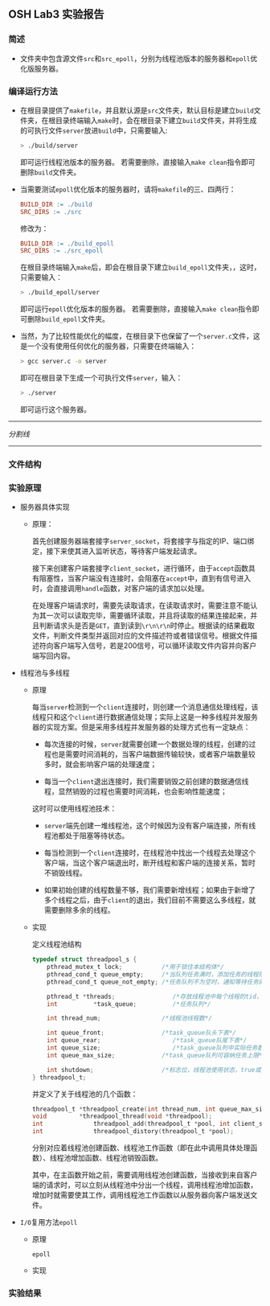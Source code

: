 ## OSH Lab3 实验报告

### 简述

- 文件夹中包含源文件`src`和`src_epoll`，分别为线程池版本的服务器和`epoll`优化版服务器。

### 编译运行方法

- 在根目录提供了`makefile`，并且默认源是`src`文件夹，默认目标是建立`build`文件夹，在根目录终端输入`make`时，会在根目录下建立`build`文件夹，并将生成的可执行文件`server`放进`build`中，只需要输入:
  
  ```bash
  > ./build/server
  ```
  
  即可运行线程池版本的服务器。
  若需要删除，直接输入`make clean`指令即可删除`build`文件夹。

- 当需要测试`epoll`优化版本的服务器时，请将`makefile`的三、四两行：
  
  ```makefile
  BUILD_DIR := ./build
  SRC_DIRS := ./src
  ```
  
  修改为：
  
  ```makefile
  BUILD_DIR := ./build_epoll
  SRC_DIRS := ./src_epoll
  ```
  
  在根目录终端输入`make`后，即会在根目录下建立`build_epoll`文件夹，，这时，只需要输入：
  
  ```bash
  > ./build_epoll/server
  ```
  
  即可运行`epoll`优化版本的服务器。
  若需要删除，直接输入`make clean`指令即可删除`build_epoll`文件夹。

- 当然，为了比较性能优化的幅度，在根目录下也保留了一个`server.c`文件，这是一个没有使用任何优化的服务器，只需要在终端输入：
  
  ```bash
  > gcc server.c -o server
  ```
  
  即可在根目录下生成一个可执行文件`server`，输入：
  
  ```bash
  > ./server
  ```
  
  即可运行这个服务器。

-------

*分割线*

-----

### 文件结构

### 实验原理

- 服务器具体实现
  
  - 原理：
    
    首先创建服务器端套接字`server_socket`，将套接字与指定的IP、端口绑定，接下来使其进入监听状态，等待客户端发起请求。
    
    接下来创建客户端套接字`client_socket`，进行循环，由于`accept`函数具有阻塞性，当客户端没有连接时，会阻塞在`accept`中，直到有信号进入时，会直接调用`handle`函数，对客户端的请求加以处理。
    
    在处理客户端请求时，需要先读取请求，在读取请求时，需要注意不能认为其一次可以读取完毕，需要循环读取，并且将读取的结果连接起来，并且判断请求头是否是`GET`，直到读到`\r\n\r\n`时停止。根据读的结果截取文件，判断文件类型并返回对应的文件描述符或者错误信号。根据文件描述符向客户端写入信号，若是200信号，可以循环读取文件内容并向客户端写回内容。

- 线程池与多线程
  
  - 原理
    
    每当`server`检测到一个`client`连接时，则创建一个消息通信处理线程，该线程只和这个`client`进行数据通信处理；实际上这是一种多线程并发服务器的实现方案。但是采用多线程并发服务器的处理方式也有一定缺点：
    
    - 每次连接的时候，`server`就需要创建一个数据处理的线程，创建的过程也是需要时间消耗的，当客户端数据传输较快，或者客户端数量较多时，就会影响客户端的处理速度；
    
    - 每当一个`client`退出连接时，我们需要销毁之前创建的数据通信线程，显然销毁的过程也需要时间消耗，也会影响性能速度；
    
    这时可以使用线程池技术：
    
    - `server`端先创建一堆线程池，这个时候因为没有客户端连接，所有线程池都处于阻塞等待状态。
    
    - 每当检测到一个`client`连接时，在线程池中找出一个线程去处理这个客户端，当这个客户端退出时，断开线程和客户端的连接关系，暂时不销毁线程。
    
    - 如果初始创建的线程数量不够，我们需要新增线程；如果由于新增了多个线程之后，由于`client`的退出，我们目前不需要这么多线程，就需要删除多余的线程。
  
  - 实现
    
    定义线程池结构
    
    ```c
    typedef struct threadpool_s {
        pthread_mutex_t lock;           /*用于锁住本结构体*/
        pthread_cond_t queue_empty;     /*当队列任务满时，添加任务的线程阻塞，等待此条件变量*/
        pthread_cond_t queue_not_empty; /*任务队列不为空时，通知等待任务的线程*/
    
        pthread_t *threads;                /*存放线程池中每个线程的tid，数组*/
        int          *task_queue;          /*任务队列*/
    
        int thread_num;                 /*线程池线程数*/
    
        int queue_front;                /*task_queue队头下表*/
        int queue_rear;                    /*task_queue队尾下表*/
        int queue_size;                    /*task_queue队列中实际任务数*/
        int queue_max_size;             /*task_queue队列可容纳任务上限*/
    
        int shutdown;                   /*标志位，线程池使用状态，true或者false*/
    } threadpool_t;
    ```
    
    并定义了关于线程池的几个函数：
    
    ```c
    threadpool_t *threadpool_create(int thread_num, int queue_max_size);
    void         *threadpool_thread(void *threadpool);
    int              threadpool_add(threadpool_t *pool, int client_socket);
    int              threadpool_distory(threadpool_t *pool);
    ```
    
    分别对应着线程池创建函数、线程池工作函数（即在此中调用具体处理函数）、线程池增加函数、线程池销毁函数。
    
    其中，在主函数开始之前，需要调用线程池创建函数，当接收到来自客户端的请求时，可以立刻从线程池中分出一个线程，调用线程池增加函数，增加时就需要使其工作，调用线程池工作函数以从服务器向客户端发送文件。

- `I/O`复用方法`epoll`
  
  - 原理
    
    `epoll`
  
  - 实现

### 实验结果